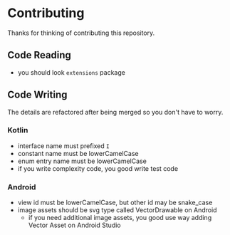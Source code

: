 # Contributing
Thanks for thinking of contributing this repository.

## Code Reading
- you should look `extensions` package

## Code Writing
The details are refactored after being merged so you don't have to worry.

### Kotlin
- interface name must prefixed `I`
- constant name must be lowerCamelCase
- enum entry name must be lowerCamelCase
- if you write complexity code, you good write test code

### Android
- view id must be lowerCamelCase, but other id may be snake_case
- image assets should be svg type called VectorDrawable on Android
  - if you need additional image assets, you good use way adding Vector Asset on Android Studio
